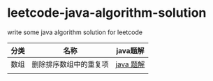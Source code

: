 # leetcode-java-algorithm-solution

write some java algorithm solution for leetcode

| 分类 | 名称                   | java题解                                                     |
| ---- | ---------------------- | ------------------------------------------------------------ |
| 数组 | 删除排序数组中的重复项 | [java 题解](https://github.com/geekxingyun/leetcode-java-algorithm-solution/blob/master/src/main/java/com/xingyun/array/RemoveDuplicateSolution.java) |
|      |                        |                                                              |


